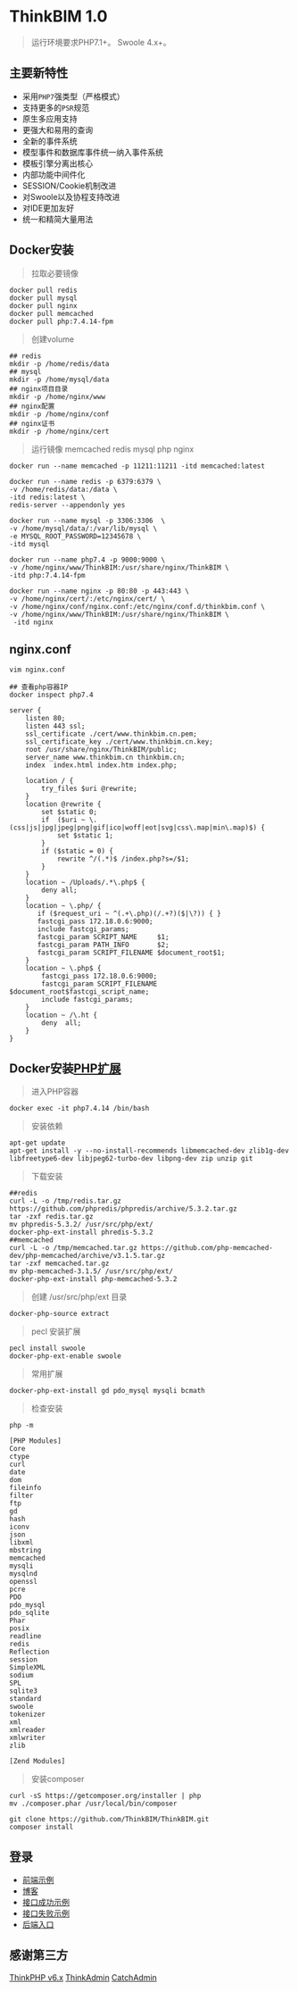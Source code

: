 ThinkBIM 1.0
===============

> 运行环境要求PHP7.1+。
> Swoole 4.x+。


## 主要新特性

* 采用`PHP7`强类型（严格模式）
* 支持更多的`PSR`规范
* 原生多应用支持
* 更强大和易用的查询
* 全新的事件系统
* 模型事件和数据库事件统一纳入事件系统
* 模板引擎分离出核心
* 内部功能中间件化
* SESSION/Cookie机制改进
* 对Swoole以及协程支持改进
* 对IDE更加友好
* 统一和精简大量用法

## Docker安装

> 拉取必要镜像
~~~
docker pull redis
docker pull mysql
docker pull nginx
docker pull memcached
docker pull php:7.4.14-fpm
~~~

>创建volume
~~~
## redis
mkdir -p /home/redis/data
## mysql
mkdir -p /home/mysql/data
## nginx项目目录
mkdir -p /home/nginx/www
## nginx配置
mkdir -p /home/nginx/conf
## nginx证书
mkdir -p /home/nginx/cert 
~~~

>运行镜像 memcached redis mysql php nginx
~~~
docker run --name memcached -p 11211:11211 -itd memcached:latest

docker run --name redis -p 6379:6379 \
-v /home/redis/data:/data \
-itd redis:latest \
redis-server --appendonly yes 

docker run --name mysql -p 3306:3306  \
-v /home/mysql/data/:/var/lib/mysql \
-e MYSQL_ROOT_PASSWORD=12345678 \ 
-itd mysql

docker run --name php7.4 -p 9000:9000 \
-v /home/nginx/www/ThinkBIM:/usr/share/nginx/ThinkBIM \
-itd php:7.4.14-fpm

docker run --name nginx -p 80:80 -p 443:443 \
-v /home/nginx/cert/:/etc/nginx/cert/ \
-v /home/nginx/conf/nginx.conf:/etc/nginx/conf.d/thinkbim.conf \
-v /home/nginx/www/ThinkBIM:/usr/share/nginx/ThinkBIM \
 -itd nginx
~~~

## nginx.conf
~~~
vim nginx.conf

## 查看php容器IP
docker inspect php7.4

server {
    listen 80;
    listen 443 ssl;
    ssl_certificate ./cert/www.thinkbim.cn.pem;
    ssl_certificate_key ./cert/www.thinkbim.cn.key;
    root /usr/share/nginx/ThinkBIM/public;
    server_name www.thinkbim.cn thinkbim.cn;
    index  index.html index.htm index.php;
 
    location / {
        try_files $uri @rewrite;
    }
    location @rewrite {
        set $static 0;
        if  ($uri ~ \.(css|js|jpg|jpeg|png|gif|ico|woff|eot|svg|css\.map|min\.map)$) {
            set $static 1;
        }
        if ($static = 0) {
            rewrite ^/(.*)$ /index.php?s=/$1;
        }
    }
    location ~ /Uploads/.*\.php$ {
        deny all;
    }
    location ~ \.php/ {
       if ($request_uri ~ ^(.+\.php)(/.+?)($|\?)) { }
       fastcgi_pass 172.18.0.6:9000;
       include fastcgi_params;
       fastcgi_param SCRIPT_NAME     $1;
       fastcgi_param PATH_INFO       $2;
       fastcgi_param SCRIPT_FILENAME $document_root$1;
    }
    location ~ \.php$ {
        fastcgi_pass 172.18.0.6:9000;
        fastcgi_param SCRIPT_FILENAME $document_root$fastcgi_script_name;
        include fastcgi_params;
    }
    location ~ /\.ht {
        deny  all;
    }
}

~~~

## Docker安装[PHP扩展](https://thoughts.teambition.com/share/600640539cda7c004615be32#title=PHP扩展)
>进入PHP容器
~~~
docker exec -it php7.4.14 /bin/bash
~~~

>安装依赖

~~~
apt-get update
apt-get install -y --no-install-recommends libmemcached-dev zlib1g-dev libfreetype6-dev libjpeg62-turbo-dev libpng-dev zip unzip git
~~~

>下载安装
~~~
##redis
curl -L -o /tmp/redis.tar.gz https://github.com/phpredis/phpredis/archive/5.3.2.tar.gz
tar -zxf redis.tar.gz
mv phpredis-5.3.2/ /usr/src/php/ext/
docker-php-ext-install phredis-5.3.2
##memcached
curl -L -o /tmp/memcached.tar.gz https://github.com/php-memcached-dev/php-memcached/archive/v3.1.5.tar.gz
tar -zxf memcached.tar.gz
mv php-memcached-3.1.5/ /usr/src/php/ext/
docker-php-ext-install php-memcached-5.3.2

~~~

> 创建   /usr/src/php/ext 目录
~~~
docker-php-source extract
~~~


> pecl 安装扩展
~~~
pecl install swoole
docker-php-ext-enable swoole
~~~

> 常用扩展
~~~
docker-php-ext-install gd pdo_mysql mysqli bcmath
~~~

> 检查安装

~~~
php -m

[PHP Modules]
Core
ctype
curl
date
dom
fileinfo
filter
ftp
gd
hash
iconv
json
libxml
mbstring
memcached
mysqli
mysqlnd
openssl
pcre
PDO
pdo_mysql
pdo_sqlite
Phar
posix
readline
redis
Reflection
session
SimpleXML
sodium
SPL
sqlite3
standard
swoole
tokenizer
xml
xmlreader
xmlwriter
zlib

[Zend Modules]
~~~


>安装composer

~~~
curl -sS https://getcomposer.org/installer | php
mv ./composer.phar /usr/local/bin/composer
~~~

~~~
git clone https://github.com/ThinkBIM/ThinkBIM.git
composer install
~~~

## 登录
* [前端示例](https://www.thinkbim.cn)
* [博客](https://www.thinkbim.cn/blog)
* [接口成功示例](https://www.thinkbim.cn/v1/info/success)
* [接口失败示例](https://www.thinkbim.cn/v1/info/error)
* [后端入口](https://www.thinkbim.cn/admin)


## 感谢第三方

[ThinkPHP v6.x](https://www.kancloud.cn/manual/thinkphp6_0/content)
[ThinkAdmin](https://thinkadmin.top/README)
[CatchAdmin](https://www.catchadmin.com/docs/)

